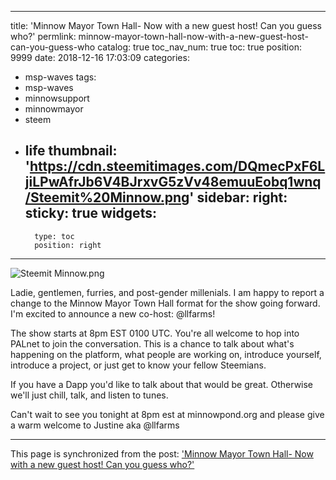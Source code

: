 
---
title: 'Minnow Mayor Town Hall- Now with a new guest host!  Can you guess who?'
permlink: minnow-mayor-town-hall-now-with-a-new-guest-host-can-you-guess-who
catalog: true
toc_nav_num: true
toc: true
position: 9999
date: 2018-12-16 17:03:09
categories:
- msp-waves
tags:
- msp-waves
- minnowsupport
- minnowmayor
- steem
- life
thumbnail: 'https://cdn.steemitimages.com/DQmecPxF6LjiLPwAfrJb6V4BJrxvG5zVv48emuuEobq1wnq/Steemit%20Minnow.png'
sidebar:
    right:
        sticky: true
widgets:
    -
        type: toc
        position: right
---


![Steemit Minnow.png](https://cdn.steemitimages.com/DQmecPxF6LjiLPwAfrJb6V4BJrxvG5zVv48emuuEobq1wnq/Steemit%20Minnow.png)

Ladie, gentlemen, furries, and post-gender millenials.  I am happy to report a change to the Minnow Mayor Town Hall format for the show going forward.  I'm excited to announce a new co-host:  @llfarms!

The show starts at 8pm EST 0100 UTC.  You're all welcome to hop into PALnet to join the conversation.  This is a chance to talk about what's happening on the platform, what people are working on, introduce yourself, introduce a project, or just get to know your fellow Steemians.

If you have a Dapp you'd like to talk about that would be great.  Otherwise we'll just chill, talk, and listen to tunes.

Can't wait to see you tonight at 8pm est at minnowpond.org and please give a warm welcome to Justine aka @llfarms

- - -

This page is synchronized from the post: ['Minnow Mayor Town Hall- Now with a new guest host!  Can you guess who?'](https://steemit.com/@aggroed/minnow-mayor-town-hall-now-with-a-new-guest-host-can-you-guess-who)
